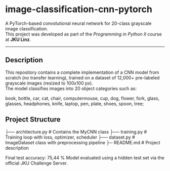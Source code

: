 # image-classification-cnn-pytorch

A PyTorch-based convolutional neural network for 20-class grayscale image classification.  
This project was developed as part of the *Programming in Python II* course at **JKU Linz**.

---

## Description

This repository contains a complete implementation of a CNN model from scratch (no transfer learning), trained on a dataset of 12,000+ pre-labeled grayscale images (resized to 100x100 px).  
The model classifies images into 20 object categories such as:

book, bottle, car, cat, chair, computermouse, cup, dog, flower, fork, glass, glasses, headphones, knife, laptop, pen, plate, shoes, spoon, tree;

## Project Structure

├── architecture.py # Contains the MyCNN class ├── training.py # Training loop with loss, optimizer, scheduler ├── dataset.py # ImageDataset class with preprocessing pipeline ├─ README.md # Project description

Final test accuracy: 75,44 %
Model evaluated using a hidden test set via the official JKU Challenge Server.
